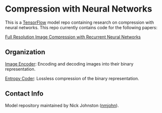 # Compression with Neural Networks

This is a [TensorFlow](http://www.tensorflow.org/) model repo containing
research on compression with neural networks. This repo currently contains 
code for the following papers:

[Full Resolution Image Compression with Recurrent Neural Networks](https://arxiv.org/abs/1608.05148)

## Organization
[Image Encoder](image_encoder/): Encoding and decoding images into their binary representation.

[Entropy Coder](entropy_coder/): Lossless compression of the binary representation.

## Contact Info
Model repository maintained by Nick Johnston ([nmjohn](https://github.com/nmjohn)).
